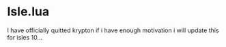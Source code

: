 # Isle.lua
I have officially quitted krypton if i have enough motivation i will update this for isles 10...
